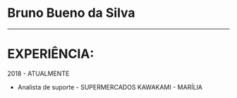 # Bruno Bueno da Silva

---
# EXPERIÊNCIA:

2018 - ATUALMENTE
- Analista de suporte - SUPERMERCADOS KAWAKAMI - MARÍLIA